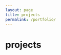 ```yaml
---
layout: page
title: projects
permalink: /portfolio/
---
```

<div id="rcorn">

<h1 style="margin-top=20px">projects</h1>

</div>